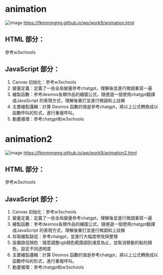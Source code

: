 # animation
![image](https://github.com/fkmmmgmg/wp/assets/147649316/a1376273-73bd-440e-bb13-b175deec97fe)
https://fkmmmgmg.github.io/wp/work9/animation.html

## HTML 部分：
  參考w3schools
## JavaScript 部分：
1. Canvas 初始化：參考w3schools
2. 變量定義：定義了一些全局變量參考chatgpt，理解後並進行微調重寫一遍
3. 繪製函數：參考desmos各類作品的繪圖公式，隨便選一個使用chatgpt翻譯成JavaScript 的表現方式，理解後重打並進行微調和上註解
4. 主要繪製邏輯：計算 Desmos 函數的值是參考chatgpt，將以上公式轉換成以函數呼叫的形式，進行重複呼叫。
5. 動畫循環：參考chatgpt和w3schools

# animation2
![image](https://github.com/fkmmmgmg/wp/assets/147649316/b98e649a-de75-4df5-b34f-4f1bcaa4c391)
https://fkmmmgmg.github.io/wp/work9/animation2.html

## HTML 部分：
  參考w3schools
## JavaScript 部分：
1. Canvas 初始化：參考w3schools
2. 變量定義：定義了一些全局變量參考chatgpt，理解後並進行微調重寫一遍
3. 繪製函數：參考desmos各類作品的繪圖公式，隨便選一個使用chatgpt翻譯成JavaScript 的表現方式，理解後重打並進行微調和上註解
4. 存取繪製路徑：參考chatgpt，並進行大幅度修改與整理
5. 設置路徑顏色：隨意調整rgb顏色範圍調到滿意為止，並取消移動的點的顏色，設定不同透明度
7. 主要繪製邏輯：計算 Desmos 函數的值是參考chatgpt，將以上公式轉換成以函數呼叫的形式，進行重複呼叫。
8. 動畫循環：參考chatgpt和w3schools
